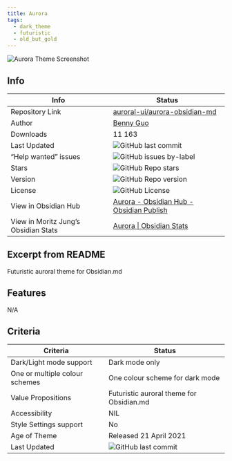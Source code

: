 ```yaml
---
title: Aurora
tags:
  - dark_theme
  - futuristic
  - old_but_gold
---
```


![Aurora Theme Screenshot](https://raw.githubusercontent.com/auroral-ui/aurora-obsidian-md/refs/heads/main/screenshots/screenshot-1.png)

## Info

|Info|Status|
|---|---|
|Repository Link|[auroral-ui/aurora-obsidian-md](https://github.com/auroral-ui/aurora-obsidian-md)|
|Author|[Benny Guo](https://github.com/bennyxguo/)|
|Downloads|11 163|
|Last Updated|![GitHub last commit](https://img.shields.io/github/last-commit/auroral-ui/aurora-obsidian-md?color=573E7A&amp;label=last%20update&amp;logo=github&amp;style=for-the-badge)|
|“Help wanted” issues|![GitHub issues by-label](https://img.shields.io/github/issues/auroral-ui/aurora-obsidian-md/help%20wanted?color=573E7A&amp;logo=github&amp;style=for-the-badge)|
|Stars|![GitHub Repo stars](https://img.shields.io/github/stars/auroral-ui/aurora-obsidian-md?color=573E7A&amp;logo=github&amp;style=for-the-badge)|
|Version|![GitHub Repo version](https://img.shields.io/github/v/release/auroral-ui/aurora-obsidian-md?color=573E7A&amp;logo=github&amp;style=for-the-badge&sort=semver)|
|License|![GitHub License](https://img.shields.io/github/license/auroral-ui/aurora-obsidian-md?style=for-the-badge)|
|View in Obsidian Hub|[Aurora \- Obsidian Hub \- Obsidian Publish](https://publish.obsidian.md/hub/02+-+Community+Expansions/02.05+All+Community+Expansions/Themes/Aurora)|
|View in Moritz Jung’s Obsidian Stats|[Aurora \| Obsidian Stats](https://www.moritzjung.dev/obsidian-stats/themes/aurora/)|

## Excerpt from README

Futuristic auroral theme for Obsidian.md

## Features

N/A

## Criteria

|Criteria|Status|
|---|---|
|Dark/Light mode support|Dark mode only|
|One or multiple colour schemes|One colour scheme for dark mode|
|Value Propositions|Futuristic auroral theme for Obsidian.md|
|Accessibility|NIL|
|Style Settings support|No|
|Age of Theme|Released 21 April 2021|
|Last Updated|![GitHub last commit](https://img.shields.io/github/last-commit/auroral-ui/aurora-obsidian-md?color=573E7A&amp;label=last%20update&amp;logo=github&amp;style=for-the-badge)|
